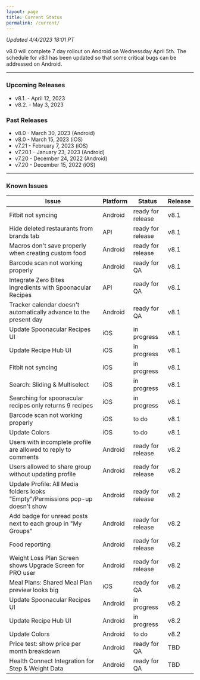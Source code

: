 ```yaml
---
layout: page
title: Current Status
permalink: /current/
---
```


_Updated 4/4/2023 18:01 PT_

v8.0 will complete 7 day rollout on Android on Wednessday April 5th. The schedule for v8.1 has been updated so that some critical bugs can be addressed on Android.


***

### Upcoming Releases
- v8.1.   - April 12, 2023
- v8.2.   - May 3, 2023
 
### Past Releases
- v8.0    - March 30, 2023 (Android)
- v8.0    - March 15, 2023 (iOS)
- v7.21   - February 7, 2023 (iOS)
- v7.20.1 - January 23, 2023 (Android)
- v7.20   - December 24, 2022 (Android)
- v7.20   - December 15, 2022 (iOS)


***

### Known Issues

|Issue                          |Platform   | Status    | Release           |
| ---                           | ---       | ---       | ---               |
|Fitbit not syncing|Android |ready for release| v8.1|
|Hide deleted restaurants from brands tab |API |ready for release| v8.1|
|Macros don't save properly when creating custom food |Android |ready for release| v8.1|
|Barcode scan not working properly|Android |ready for QA | v8.1|
|Integrate Zero Bites Ingredients with Spoonacular Recipes |API |ready for QA| v8.1|
|Tracker calendar doesn't automatically advance to the present day |Android |ready for QA| v8.1|
|Update Spoonacular Recipes UI |iOS |in progress | v8.1|
|Update Recipe Hub UI |iOS |in progress | v8.1|
|Fitbit not syncing|iOS |in progress| v8.1|
|Search: Sliding & Multiselect|iOS |in progress | v8.1|
|Searching for spoonacular recipes only returns 9 recipes|iOS |in progress| v8.1|
|Barcode scan not working properly|iOS |to do | v8.1|
|Update Colors|iOS |to do | v8.1|
|Users with incomplete profile are allowed to reply to comments |Android|ready for release| v8.2|
|Users allowed to share group without updating profile |Android|ready for release| v8.2|
|Update Profile: All Media folders looks "Empty"/Permissions pop-up doesn't show |Android|ready for release| v8.2|
|Add badge for unread posts next to each group in "My Groups" |Android|ready for release| v8.2|
|Food reporting|Android |ready for release| v8.2|
|Weight Loss Plan Screen shows Upgrade Screen for PRO user |Android |ready for release| v8.2|
|Meal Plans: Shared Meal Plan preview looks big |iOS |ready for QA| v8.2|
|Update Spoonacular Recipes UI |Android |in progress | v8.2|
|Update Recipe Hub UI |Android |in progress | v8.2|
|Update Colors|Android |to do | v8.2|
|Price test: show price per month breakdown|Android |ready for QA| TBD|
|Health Connect Integration for Step & Weight Data |Android|ready for QA| TBD|
